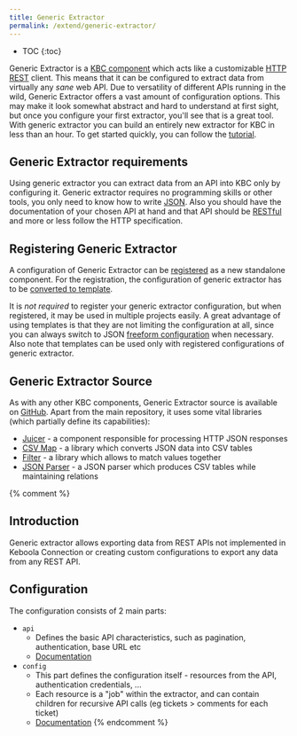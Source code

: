 ```yaml
---
title: Generic Extractor
permalink: /extend/generic-extractor/
---
```


* TOC
{:toc}

Generic Extractor is a [KBC component](/overview/) which acts like a customizable 
[HTTP REST](/generic-extractor/tutorial/rest/) client. This means that it can be configured to extract data from
virtually any *sane* web API. Due to versatility of different APIs running in the wild, 
Generic Extractor offers a vast amount of configuration options. This may make it 
look somewhat abstract and hard to understand at first sight, but once you configure
your first extractor, you'll see that is a great tool. With generic extractor you can
build an entirely new extractor for KBC in less than an hour. 
To get started quickly, you can follow the [tutorial](/extend/generic-extractor/tutorial).

## Generic Extractor requirements
Using generic extractor you can extract data from an API into KBC only by configuring it. 
Generic extractor requires no programming skills or other tools, you only 
need to know how to write [JSON](/extend/generic-extractor/tutorial/json/). 
Also you should have the documentation of your chosen API at hand and that API should
be [RESTful](/extend/generic-extractor/tutorial/rest/) and more or less follow the HTTP specification. 

## Registering Generic Extractor
A configuration of Generic Extractor can be [registered](/extend/registration/) as 
a new standalone component. For the registration, the configuration of 
generic extractor has to be [converted to template](/extend/generic-extractor/registration/#submission).

It is *not required* to register your generic extractor configuration, but when registered, 
it may be used in multiple projects easily. A great advantage of using templates is that they
are not limiting the configuration at all, since you can always switch to JSON 
[freeform configuration](/extend/generic-extractor/registration/#submission) when necessary. 
Also note that templates can be used only with registered configurations of generic extractor.

## Generic Extractor Source 
As with any other KBC components, Generic Extractor source is available on 
[GitHub](https://github.com/keboola/generic-extractor/). Apart from the 
main repository, it uses some vital libraries (which partially define its capabilities):

- [Juicer](https://github.com/keboola/juicer) - a component responsible for processing HTTP JSON responses
- [CSV Map](https://github.com/keboola/php-csvmap) - a library which converts JSON data into CSV tables
- [Filter](https://github.com/keboola/php-filter) - a library which allows to match values together
- [JSON Parser](https://github.com/keboola/php-jsonparser) - a JSON parser which produces CSV tables while maintaining relations

{% comment %}
## Introduction
Generic extractor allows exporting data from REST APIs not implemented in Keboola Connection or 
creating custom configurations to export any data from any REST API.

## Configuration
The configuration consists of 2 main parts:

- `api`
    - Defines the basic API characteristics, such as pagination, authentication, base URL etc
    - [Documentation](/extend/generic-extractor/api/)
- `config`
    - This part defines the configuration itself - resources from the API, authentication credentials, ...
    - Each resource is a "job" within the extractor, and can contain children for recursive API calls (eg tickets > comments for each ticket)
    - [Documentation](/extend/generic-extractor/config/)
{% endcomment %}